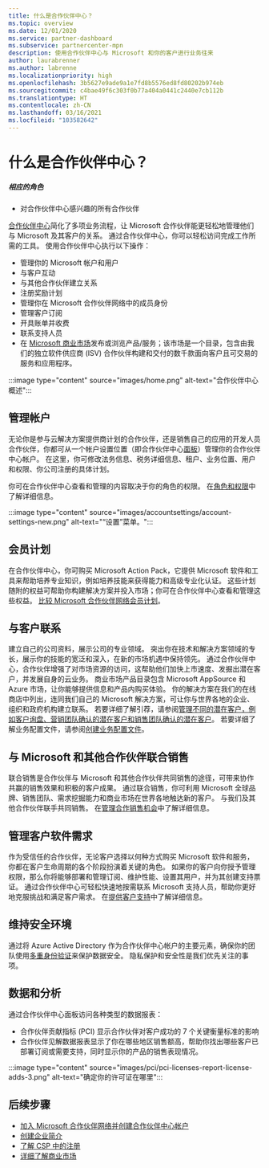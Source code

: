 ```yaml
---
title: 什么是合作伙伴中心？
ms.topic: overview
ms.date: 12/01/2020
ms.service: partner-dashboard
ms.subservice: partnercenter-mpn
description: 使用合作伙伴中心与 Microsoft 和你的客户进行业务往来
author: laurabrenner
ms.author: labrenne
ms.localizationpriority: high
ms.openlocfilehash: 3b5627e9ade9a1e7fd8b5576ed8fd80202b974eb
ms.sourcegitcommit: c4bae49f6c303f0b77a404a0441c2440e7cb112b
ms.translationtype: HT
ms.contentlocale: zh-CN
ms.lasthandoff: 03/16/2021
ms.locfileid: "103582642"
---
```

# <a name="what-is-partner-center"></a>什么是合作伙伴中心？

##### <a name="appropriate-roles"></a>相应的角色

- 对合作伙伴中心感兴趣的所有合作伙伴

[合作伙伴中心](https://partner.microsoft.com/dashboard/home)简化了多项业务流程，让 Microsoft 合作伙伴能更轻松地管理他们与 Microsoft 及其客户的关系。 通过合作伙伴中心，你可以轻松访问完成工作所需的工具。 使用合作伙伴中心执行以下操作：

- 管理你的 Microsoft 帐户和用户
- 与客户互动
- 与其他合作伙伴建立关系
- 注册奖励计划
- 管理你在 Microsoft 合作伙伴网络中的成员身份
- 管理客户订阅
- 开具账单并收费
- 联系支持人员
- 在 [Microsoft 商业市场](/azure/marketplace)发布或浏览产品/服务；该市场是一个目录，包含由我们的独立软件供应商 (ISV) 合作伙伴构建和交付的数千款面向客户且可交易的服务和应用程序。

:::image type="content" source="images/home.png" alt-text="合作伙伴中心概述":::

## <a name="manage-your-account"></a>管理帐户

无论你是参与云解决方案提供商计划的合作伙伴，还是销售自己的应用的开发人员合作伙伴，你都可从一个帐户设置位置（即合作伙伴中心[面板](https://partner.microsoft.com/dashboard/home)）管理你的合作伙伴中心帐户。 在这里，你可修改法务信息、税务详细信息、租户、业务位置、用户和权限、你公司注册的具体计划。

你可在合作伙伴中心查看和管理的内容取决于你的角色的权限。 在[角色和权限](permissions-overview.md)中了解详细信息。

:::image type="content" source="images/accountsettings/account-settings-new.png" alt-text="“设置”菜单。":::

## <a name="membership-programs"></a>会员计划

在合作伙伴中心，你可购买 Microsoft Action Pack，它提供 Microsoft 软件和工具来帮助培养专业知识，例如培养技能来获得能力和高级专业化认证。 这些计划随附的权益可帮助你构建解决方案并投入市场；你可在合作伙伴中心查看和管理这些权益。 [比较 Microsoft 合作伙伴网络会员计划](https://partner.microsoft.com/membership/compare-offers)。

## <a name="connect-with-customers"></a>与客户联系

建立自己的公司资料，展示公司的专业领域。 突出你在技术和解决方案领域的专长，展示你的技能的宽泛和深入，在新的市场机遇中保持领先。 通过合作伙伴中心，合作伙伴增强了对市场资源的访问，这帮助他们加快上市速度、发掘出潜在客户，并发展自身的云业务。 商业市场产品目录包含 Microsoft AppSource 和 Azure 市场，让你能够提供信息和产品内购买体验。 你的解决方案在我们的在线商店中列出，连同我们自己的 Microsoft 解决方案，可让你与世界各地的企业、组织和政府机构建立联系。 若要详细了解引荐，请参阅[管理不同的潜在客户，例如客户询盘、营销团队确认的潜在客户和销售团队确认的潜在客户](manage-leads.md)。 若要详细了解业务配置文件，请参阅[创建业务配置文件](create-a-marketing-profile.md)。

## <a name="co-sell-with-microsoft-and-other-partners"></a>与 Microsoft 和其他合作伙伴联合销售

联合销售是合作伙伴与 Microsoft 和其他合作伙伴共同销售的途径，可带来协作共赢的销售效果和积极的客户成果。 通过联合销售，你可利用 Microsoft 全球品牌、销售团队、需求挖掘能力和商业市场在世界各地触达新的客户。 与我们及其他合作伙伴联手共同销售。 在[管理合作销售机会](manage-co-sell-opportunities.md)中了解详细信息。

## <a name="manage-customer-software-needs"></a>管理客户软件需求

作为受信任的合作伙伴，无论客户选择以何种方式购买 Microsoft 软件和服务，你都在客户生命周期的各个阶段扮演着关键的角色。 如果你的客户向你授予管理权限，那么你将能够部署和管理订阅、维护性能、设置其用户，并为其创建支持票证。 通过合作伙伴中心可轻松快速地按需联系 Microsoft 支持人员，帮助你更好地克服挑战和满足客户需求。 在[提供客户支持](customer-support.md)中了解详细信息。

## <a name="maintain-a-secure-environment"></a>维持安全环境

通过将 Azure Active Directory 作为合作伙伴中心帐户的主要元素，确保你的团队使用[多重身份验证](partner-security-requirements-mandating-mfa.md)来保护数据安全。 隐私保护和安全性是我们优先关注的事项。

## <a name="data-and-analytics"></a>数据和分析

通过合作伙伴中心面板访问各种类型的数据报表：

- 合作伙伴贡献指标 (PCI) 显示合作伙伴对客户成功的 7 个关键衡量标准的影响
- 合作伙伴见解数据报表显示了你在哪些地区销售额高，帮助你找出哪些客户已部署订阅或需要支持，同时显示你的产品的销售表现情况。

:::image type="content" source="images/pci/pci-licenses-report-license-adds-3.png" alt-text="确定你的许可证在哪里":::

## <a name="next-steps"></a>后续步骤

- [加入 Microsoft 合作伙伴网络并创建合作伙伴中心帐户](mpn-create-a-partner-center-account.md)
- [创建企业简介](create-a-marketing-profile.md)
- [了解 CSP 中的注册](csp-overview.md)
- [详细了解商业市场](csp-commercial-marketplace-overview.md)
